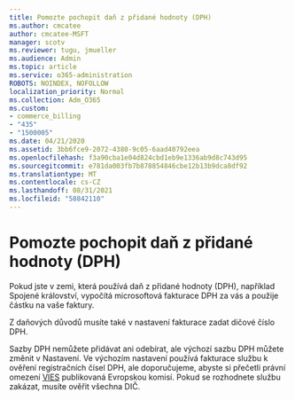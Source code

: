 ```yaml
---
title: Pomozte pochopit daň z přidané hodnoty (DPH)
ms.author: cmcatee
author: cmcatee-MSFT
manager: scotv
ms.reviewer: tugu, jmueller
ms.audience: Admin
ms.topic: article
ms.service: o365-administration
ROBOTS: NOINDEX, NOFOLLOW
localization_priority: Normal
ms.collection: Adm_O365
ms.custom:
- commerce_billing
- "435"
- "1500005"
ms.date: 04/21/2020
ms.assetid: 3bb6fce9-2072-4380-9c05-6aad40792eea
ms.openlocfilehash: f3a90cba1e04d824cbd1eb9e1336ab9d8c743d95
ms.sourcegitcommit: e781da003fb7b878854846cbe12b13b9dca8df92
ms.translationtype: MT
ms.contentlocale: cs-CZ
ms.lasthandoff: 08/31/2021
ms.locfileid: "58842110"
---
```

# <a name="help-understanding-value-added-tax-vat"></a>Pomozte pochopit daň z přidané hodnoty (DPH)

Pokud jste v zemi, která používá daň z přidané hodnoty (DPH), například Spojené království, vypočítá microsoftová fakturace DPH za vás a použije částku na vaše faktury.
  
Z daňových důvodů musíte také v nastavení fakturace zadat dičové číslo DPH.
  
Sazby DPH nemůžete přidávat ani odebírat, ale výchozí sazbu DPH můžete změnit v Nastavení. Ve výchozím nastavení používá fakturace službu k ověření registračních čísel DPH, ale doporučujeme, abyste si přečetli právní omezení [VIES](https://go.microsoft.com/fwlink/?LinkID=841741) publikovaná Evropskou komisí. Pokud se rozhodnete službu zakázat, musíte ověřit všechna DIČ.